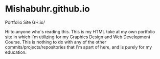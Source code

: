 # Mishabuhr.github.io
Portfolio Site GH.io/

Hi to anyone who's reading this. This is my HTML take at my own portfolio site in which I'm utilizing for my Graphics Design and 
Web Development Course. This is nothing to do with any of the other commits/projects/repositories that I'm apart of here,
and is purely for my education.
